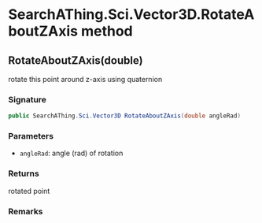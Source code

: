 # SearchAThing.Sci.Vector3D.RotateAboutZAxis method
## RotateAboutZAxis(double)
rotate this point around z-axis using quaternion

### Signature
```csharp
public SearchAThing.Sci.Vector3D RotateAboutZAxis(double angleRad)
```
### Parameters
- `angleRad`: angle (rad) of rotation

### Returns
rotated point
### Remarks


